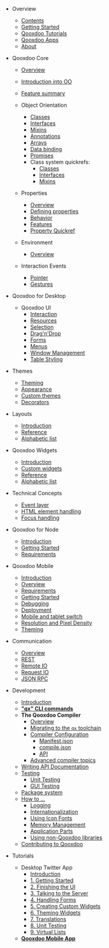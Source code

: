 - Overview
  - [Contents](/contents.md)
  - [Getting Started](/?id=getting-started)
  - [Qooxdoo Tutorials](/tutorials.md)
  - [Qooxdoo Apps](/apps.md)
  - [About](/about.md)

- Qooxdoo Core
  - [Overview](/core/)
  - [Introduction into OO](/core/oo_introduction.md)
  - [Feature summary](/core/oo_feature_summary.md)
  
  - Object Orientation
    - [Classes](/core/classes.md)     
    - [Interfaces](/core/interfaces.md) 
    - [Mixins](/core/mixins.md) 
    - [Annotations](/core/annotations.md)
    - [Arrays](/core/array.md)
    - [Data binding](/core/data_binding/)
    - [Promises](/core/promises.md)
    - Class system quickrefs:
        - [Classes](/core/class_quickref.md)
        - [Interfaces](/core/interface_quickref.md)
        - [Mixins](/core/mixin_quickref.md)

  - Properties
    - [Overview](/core/understanding_properties.md)
    - [Defining properties](/core/defining_properties.md)
    - [Behavior](/core/property_behavior.md)
    - [Features](/core/property_features.md)
    - [Property Quickref](/core/properties_quickref.md)
  
  - Environment
    - [Overview](/core/environment.md)
  
  - Interaction Events
    - [Pointer](/core/pointer.md)
    - [Gestures](/core/gestures.md)
  

- Qooxdoo for Desktop

  - Qooxdoo UI
    - [Interaction](/desktop/gui/interaction.md)
    - [Resources](/desktop/gui/resources.md)
    - [Selection](/desktop/gui/selection.md)
    - [Drag'n'Drop](/desktop/gui/dragdrop.md)
    - [Forms](/desktop/gui/forms.md)
    - [Menus](/desktop/gui/menus.md)
    - [Window Management](/desktop/gui/window_management.md)
    - [Table Styling](/desktop/gui/table_styling.md)

 - Themes
    - [Theming](/desktop/gui/theming.md)
    - [Appearance](/desktop/gui/appearance.md)
    - [Custom themes](/desktop/gui/themes.md)
    - [Decorators](/desktop/gui/themes.md#Qooxdoo-theme-decorators)

  - Layouts
    - [Introduction](/desktop/layout/)
    - [Reference](/desktop/layout/reference.md)
    - [Alphabetic list](/desktop/layout/layout_list.md)
  
  - Qooxdoo Widgets
    - [Introduction](/desktop/widget/)
    - [Custom widgets](/desktop/gui/customwidgets.md)
    - [Reference](/desktop/widget/reference.md)
    - [Alphabetic list](/desktop/widget/widget_list.md)

  - Technical Concepts
    - [Event layer](/desktop/gui/event_layer_impl.md)
    - [HTML element handling](/desktop/gui/html.md)
    - [Focus handling](/desktop/gui/focus.md)  

- Qooxdoo for Node
  - [Introduction](/server/)
  - [Getting Started](/server/getting_started.md)
  - [Requirements](/server/requirements.md)  

- Qooxdoo Mobile
  - [Introduction](/mobile/)
  - [Overview](/mobile/mobile_overview.md)
  - [Requirements](/mobile/requirements.md)
  - [Getting Started](/mobile/getting_started.md)
  - [Debugging](/mobile/debugging.md)
  - [Deployment](/mobile/deployment.md)
  - [Mobile and tablet switch](/mobile/mobile_tablet_switch.md)
  - [Resolution and Pixel Density](/mobile/resolution.md)
  - [Theming](/mobile/theming.md)

- Communication
  - [Overview](/communication/)
  - [REST](/communication/rest.md)
  - [Remote IO](/communication/remote_io.md)
  - [Request IO](/communication/request_io.md)
  - [JSON RPC](/communication/rpc.md)

- Development
  - [Introduction](/development/)
  - [**"qx" CLI commands**](/development/cli/commands.md)
  - **The Qooxdoo Compiler**
      - [Overview](/development/compiler/)
      - [Migrating to the `qx` toolchain](/development/compiler/migration.md)
      - [Compiler Configuration](/development/compiler/configuration/)
        - [Manifest.json](/development/compiler/configuration/Manifest.md)
        - [compile.json](/development/compiler/configuration/compile.md)
        - [API](/development/compiler/configuration/api.md)
      - [Advanced compiler topics](/development/compiler/internals/)
  - [Writing API Documentation](/documentation/)
  - [Testing](/development/testing/)
    - [Unit Testing](/development/testing/unit_testing.md)
    - [GUI Testing](/development/cli/gui_testing.md)
  - [Package system](/development/cli/packages.md)
  - [How to ...](/development/howto/)
    - [Logging](/development/howto/logging.md)
    - [Internationalization](/development/howto/internationalization.md)
    - [Using Icon Fonts](/development/howto/icon_fonts.md)
    - [Memory Management](/development/howto/memory_management.md)
    - [Application Parts](/development/howto/parts.md)
    - [Using non-Qooxdoo libraries](/development/howto/using_non_qx_libs.md)
  - [Contributing to Qooxdoo](/development/contribute.md)


- Tutorials

  - Desktop Twitter App
    - [Introduction](/tutorial/twitter/)
    - [1. Getting Started](/tutorial/twitter/tutorial-part-1.md)
    - [2. Finishing the UI](/tutorial/twitter/tutorial-part-2.md)
    - [3. Talking to the Server](/tutorial/twitter/tutorial-part-3.md)
    - [4. Handling Forms](/tutorial/twitter/tutorial-part-4.md)
    - [5. Creating Custom Widgets](/tutorial/twitter/tutorial-part-5.md)
    - [6. Theming Widgets](/tutorial/twitter/tutorial-part-6.md)
    - [7. Translations](/tutorial/twitter/tutorial-part-7.md)
    - [8. Unit Testing](/tutorial/twitter/tutorial-part-8.md)
    - [9. Virtual Lists](/tutorial/twitter/tutorial-part-9.md)
  - [**Qooxdoo Mobile App**](/mobile/tutorial.md)

